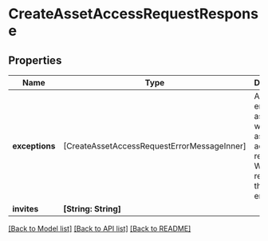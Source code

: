# CreateAssetAccessRequestResponse

## Properties
Name | Type | Description | Notes
------------ | ------------- | ------------- | -------------
**exceptions** | [CreateAssetAccessRequestErrorMessageInner] | A list of errors associated with the asset access requests. Will be returned if there is an error. | [optional] 
**invites** | **[String: String]** |  | [optional] 

[[Back to Model list]](../README.md#documentation-for-models) [[Back to API list]](../README.md#documentation-for-api-endpoints) [[Back to README]](../README.md)


